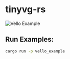 # tinyvg-rs

![Vello Example](https://raw.githubusercontent.com/craft-gui/tinyvg-rs/main/images/vello_example.gif)

## Run Examples:
```bash
cargo run -p vello_example
```